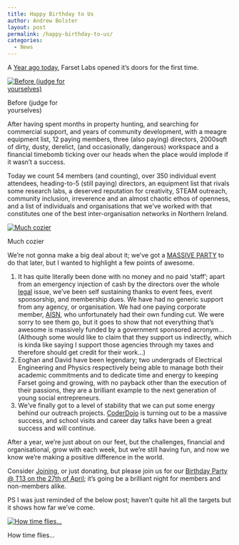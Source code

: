 ```yaml
---
title: Happy Birthday to Us
author: Andrew Bolster
layout: post
permalink: /happy-birthday-to-us/
categories:
  - News
---
```

A [Year ago today][1], Farset Labs opened it&#8217;s doors for the first time.

<div id="attachment_273" style="width: 160px" class="wp-caption alignleft">
  <a href="http://i1.wp.com/farsetlabs.org.uk/blog/wp-content/uploads/2012/04/Photo-06-03-2012-14-56-57.jpg"><img class="size-thumbnail wp-image-273" alt="Before (judge for yourselves)" src="http://i0.wp.com/farsetlabs.org.uk/blog/wp-content/uploads/2012/04/Photo-06-03-2012-14-56-57-150x150.jpg?resize=150%2C150" data-recalc-dims="1" /></a><p class="wp-caption-text">
    Before (judge for yourselves)
  </p>
</div>

After having spent months in property hunting, and searching for commercial support, and years of community development, with a meagre equipment list, 12 paying members, three (also paying) directors, 2000sqft of dirty, dusty, derelict, (and occasionally, dangerous) workspace and a financial timebomb ticking over our heads when the place would implode if it wasn&#8217;t a success.

Today we count 54 members (and counting), over 350 individual event attendees, heading-to-5 (still paying) directors, an equipment list that rivals some research labs, a deserved reputation for creativity, STEAM outreach, community inclusion, irreverence and an almost chaotic ethos of openness, and a list of individuals and organisations that we&#8217;ve worked with that constitutes one of the best inter-organisation networks in Northern Ireland.

<div id="attachment_1188" style="width: 160px" class="wp-caption alignright">
  <a href="http://i1.wp.com/farsetlabs.org.uk/blog/wp-content/uploads/2013/04/IMG_20130401_202958-1.jpg"><img class="size-thumbnail wp-image-1188" alt="Much cozier" src="http://i2.wp.com/farsetlabs.org.uk/blog/wp-content/uploads/2013/04/IMG_20130401_202958-1-150x150.jpg?resize=150%2C150" data-recalc-dims="1" /></a><p class="wp-caption-text">
    Much cozier
  </p>
</div>

We&#8217;re not gonna make a big deal about it; we&#8217;ve got a [MASSIVE PARTY][2] to do that later, but I wanted to highlight a few points of awesome.

1.  <span style="line-height: 13px;">It has quite literally been done with no money and no paid &#8216;staff&#8217;; apart from an emergency injection of cash by the directors over the whole [legal](http://farsetlabs.org.uk/blog/farset-labs-legal-encounter/) issue, we&#8217;ve been self sustaining thanks to event fees, event sponsorship, and membership dues. We have had no generic support from any agency, or organisation. We had one paying corporate member, <a title="The All Island Software Network" href="http://farsetlabs.org.uk/blog/aisn/">AISN</a>, who unfortunately had their own funding cut. We were sorry to see them go, but it goes to show that not everything that&#8217;s awesome is massively funded by a government sponsored acronym&#8230; (Although some would like to claim that they support us indirectly, which is kinda like saying I support those agencies through my taxes and therefore should get credit for their work&#8230;)</span>
2.  Eoghan and David have been legendary; two undergrads of Electrical Engineering and Physics respectively being able to manage both their academic commitments and to dedicate time and energy to keeping Farset going and growing, with no payback other than the execution of their passions, they are a brilliant example to the next generation of young social entrepreneurs.
3.  We&#8217;ve finally got to a level of stability that we can put some energy behind our outreach projects. [CoderDojo][3] is turning out to be a massive success, and school visits and career day talks have been a great success and will continue.

After a year, we&#8217;re just about on our feet, but the challenges, financial and organisational, grow with each week, but we&#8217;re still having fun, and now we know we&#8217;re making a positive difference in the world.

Consider [Joining][4], or just donating, but please join us for our [Birthday Party @ T13 on the 27th of April][2]; it&#8217;s going be a brilliant night for members and non-members alike.

PS I was just reminded of the below post; haven&#8217;t quite hit all the targets but it shows how far we&#8217;ve come.

<div id="attachment_1189" style="width: 493px" class="wp-caption alignleft">
  <a href="http://i1.wp.com/farsetlabs.org.uk/blog/wp-content/uploads/2013/04/nextstep.png"><img class="size-full wp-image-1189" alt="How time flies..." src="http://i1.wp.com/farsetlabs.org.uk/blog/wp-content/uploads/2013/04/nextstep.png?fit=483%2C268" data-recalc-dims="1" /></a><p class="wp-caption-text">
    How time flies&#8230;
  </p>
</div>

 [1]: http://farsetlabs.org.uk/blog/liveblog-launch-day-lunacy/ "Liveblog: Launch-day Lunacy"
 [2]: http://fsl-industrial-revelation.eventbrite.com/
 [3]: http://farsetlabs.org.uk/blog/coder-dojo-weavers-court/ "Coder Dojo @ Weavers Court"
 [4]: http://farsetlabs.org.uk/blog/membership/ "Join Now"
